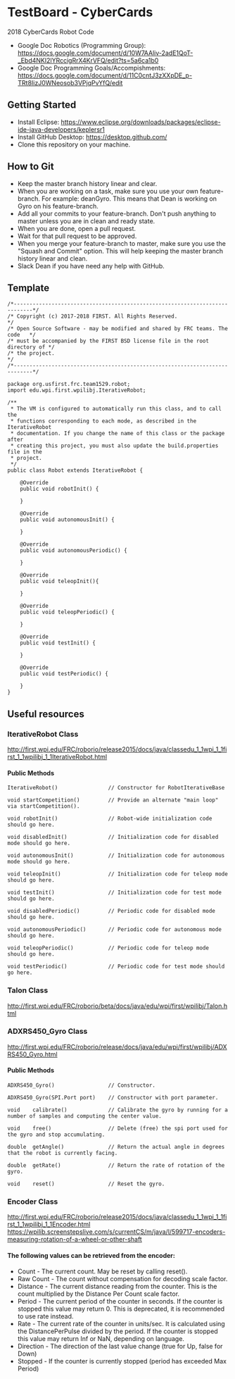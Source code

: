 # TestBoard - CyberCards

2018 CyberCards Robot Code

* Google Doc Robotics (Programming Group): https://docs.google.com/document/d/10W7AAliv-2adE1QoT-_Ebd4NKI2lYRccigRrX4KrVFQ/edit?ts=5a6ca1b0
* Google Doc Programming Goals/Accompishments: https://docs.google.com/document/d/11C0cntJ3zXXpDE_p-TRt8IizJ0WNeosob3VPjqPvYfQ/edit

## Getting Started

* Install Eclipse: https://www.eclipse.org/downloads/packages/eclipse-ide-java-developers/keplersr1
* Install GitHub Desktop: https://desktop.github.com/
* Clone this repository on your machine.

## How to Git

* Keep the master branch history linear and clear.
* When you are working on a task, make sure you use your own feature-branch. For example: deanGyro. This means that Dean is working on Gyro on his feature-branch.
* Add all your commits to your feature-branch. Don't push anything to master unless you are in clean and ready state.
* When you are done, open a pull request.
* Wait for that pull request to be approved.
* When you merge your feature-branch to master, make sure you use the "Squash and Commit" option. This will help keeping the master branch history linear and clean.
* Slack Dean if you have need any help with GitHub.

## Template

```
/*----------------------------------------------------------------------------*/
/* Copyright (c) 2017-2018 FIRST. All Rights Reserved.                        */
/* Open Source Software - may be modified and shared by FRC teams. The code   */
/* must be accompanied by the FIRST BSD license file in the root directory of */
/* the project.                                                               */
/*----------------------------------------------------------------------------*/

package org.usfirst.frc.team1529.robot;
import edu.wpi.first.wpilibj.IterativeRobot;

/**
 * The VM is configured to automatically run this class, and to call the
 * functions corresponding to each mode, as described in the IterativeRobot
 * documentation. If you change the name of this class or the package after
 * creating this project, you must also update the build.properties file in the
 * project.
 */
public class Robot extends IterativeRobot {
	
	@Override
	public void robotInit() {
		
	}

	@Override
	public void autonomousInit() {
		
	}

	@Override
	public void autonomousPeriodic() {
		
	}

	@Override
	public void teleopInit(){
		
	}
	
	@Override
	public void teleopPeriodic() {
	
	}

	@Override
	public void testInit() {
	
	}

	@Override
	public void testPeriodic() {
	
	}
}
```

## Useful resources

### IterativeRobot Class
http://first.wpi.edu/FRC/roborio/release2015/docs/java/classedu_1_1wpi_1_1first_1_1wpilibj_1_1IterativeRobot.html

#### Public Methods
```
IterativeRobot() 				// Constructor for RobotIterativeBase

void startCompetition() 		// Provide an alternate "main loop" via startCompetition(). 
 
void robotInit() 				// Robot-wide initialization code should go here.
 
void disabledInit() 			// Initialization code for disabled mode should go here.
 
void autonomousInit() 			// Initialization code for autonomous mode should go here.
 
void teleopInit() 				// Initialization code for teleop mode should go here.
 
void testInit() 				// Initialization code for test mode should go here.
 
void disabledPeriodic()		 	// Periodic code for disabled mode should go here.
 
void autonomousPeriodic() 		// Periodic code for autonomous mode should go here.
 
void teleopPeriodic() 			// Periodic code for teleop mode should go here.
 
void testPeriodic() 			// Periodic code for test mode should go here.
```

### Talon Class
http://first.wpi.edu/FRC/roborio/beta/docs/java/edu/wpi/first/wpilibj/Talon.html


### ADXRS450_Gyro Class
http://first.wpi.edu/FRC/roborio/release/docs/java/edu/wpi/first/wpilibj/ADXRS450_Gyro.html

#### Public Methods
```
ADXRS450_Gyro() 				// Constructor.

ADXRS450_Gyro(SPI.Port port) 	// Constructor with port parameter.

void	calibrate() 			// Calibrate the gyro by running for a number of samples and computing the center value.

void	free() 					// Delete (free) the spi port used for the gyro and stop accumulating.

double	getAngle() 				// Return the actual angle in degrees that the robot is currently facing.

double	getRate() 				// Return the rate of rotation of the gyro.

void	reset() 				// Reset the gyro.
```

### Encoder Class
http://first.wpi.edu/FRC/roborio/release2015/docs/java/classedu_1_1wpi_1_1first_1_1wpilibj_1_1Encoder.html
https://wpilib.screenstepslive.com/s/currentCS/m/java/l/599717-encoders-measuring-rotation-of-a-wheel-or-other-shaft

#### The following values can be retrieved from the encoder:

* Count 	- The current count. May be reset by calling reset().
* Raw Count - The count without compensation for decoding scale factor.
* Distance 	- The current distance reading from the counter. This is the count multiplied by the Distance Per Count scale factor.
* Period 	- The current period of the counter in seconds. If the counter is stopped this value may return 0. This is deprecated, it is recommended to use rate instead.
* Rate 		- The current rate of the counter in units/sec. It is calculated using the DistancePerPulse divided by the period. If the counter is stopped this value may return Inf or NaN, depending on language.
* Direction - The direction of the last value change (true for Up, false for Down)
* Stopped 	- If the counter is currently stopped (period has exceeded Max Period)

